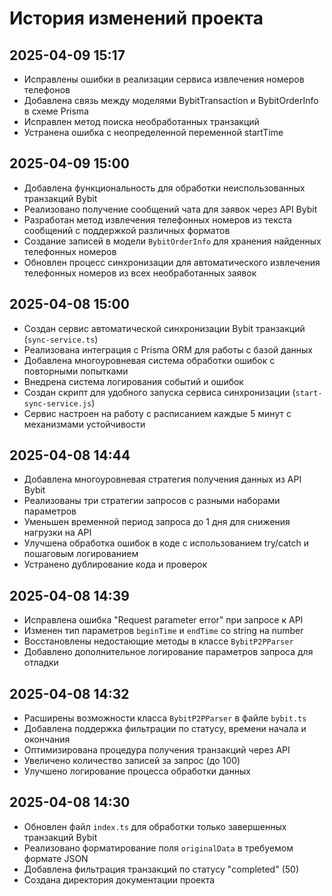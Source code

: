 # История изменений проекта

## 2025-04-09 15:17
- Исправлены ошибки в реализации сервиса извлечения номеров телефонов
- Добавлена связь между моделями BybitTransaction и BybitOrderInfo в схеме Prisma
- Исправлен метод поиска необработанных транзакций
- Устранена ошибка с неопределенной переменной startTime

## 2025-04-09 15:00
- Добавлена функциональность для обработки неиспользованных транзакций Bybit
- Реализовано получение сообщений чата для заявок через API Bybit
- Разработан метод извлечения телефонных номеров из текста сообщений с поддержкой различных форматов
- Создание записей в модели `BybitOrderInfo` для хранения найденных телефонных номеров
- Обновлен процесс синхронизации для автоматического извлечения телефонных номеров из всех необработанных заявок

## 2025-04-08 15:00
- Создан сервис автоматической синхронизации Bybit транзакций (`sync-service.ts`)
- Реализована интеграция с Prisma ORM для работы с базой данных
- Добавлена многоуровневая система обработки ошибок с повторными попытками
- Внедрена система логирования событий и ошибок
- Создан скрипт для удобного запуска сервиса синхронизации (`start-sync-service.js`)
- Сервис настроен на работу с расписанием каждые 5 минут с механизмами устойчивости

## 2025-04-08 14:44
- Добавлена многоуровневая стратегия получения данных из API Bybit
- Реализованы три стратегии запросов с разными наборами параметров
- Уменьшен временной период запроса до 1 дня для снижения нагрузки на API
- Улучшена обработка ошибок в коде с использованием try/catch и пошаговым логированием
- Устранено дублирование кода и проверок

## 2025-04-08 14:39
- Исправлена ошибка "Request parameter error" при запросе к API
- Изменен тип параметров `beginTime` и `endTime` со string на number
- Восстановлены недостающие методы в классе `BybitP2PParser`
- Добавлено дополнительное логирование параметров запроса для отладки

## 2025-04-08 14:32
- Расширены возможности класса `BybitP2PParser` в файле `bybit.ts`
- Добавлена поддержка фильтрации по статусу, времени начала и окончания
- Оптимизирована процедура получения транзакций через API
- Увеличено количество записей за запрос (до 100)
- Улучшено логирование процесса обработки данных

## 2025-04-08 14:30
- Обновлен файл `index.ts` для обработки только завершенных транзакций Bybit
- Реализовано форматирование поля `originalData` в требуемом формате JSON
- Добавлена фильтрация транзакций по статусу "completed" (50)
- Создана директория документации проекта
